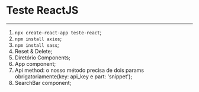 # Teste ReactJS

---

1. `npx create-react-app teste-react`;
2. `npm install axios`;
3. `npm install sass`;
4. Reset & Delete;
5. Diretório Components;
6. App component;
7. Api method: o nosso método precisa de dois params obrigatoriamente(key: api_key e part: 'snippet');
8. SearchBar component;


